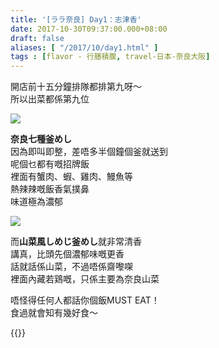 ```yaml
---
title: '[ララ奈良] Day1：志津香'
date: 2017-10-30T09:37:00.000+08:00
draft: false
aliases: [ "/2017/10/day1.html" ]
tags : [flavor - 行膳積腹, travel-日本-奈良大阪]
---
```


開店前十五分鐘排隊都排第九呀～   
所以出菜都係第九位  
  

![](/images/nara1a.jpg)

**奈良七種釜めし**  
因為即叫即整，差唔多半個鐘個釜就送到  
呢個乜都有嘅招牌飯  
裡面有蟹肉、蝦、雞肉、鰻魚等  
熱辣辣嘅飯香氣撲鼻  
味道極為濃郁  

![](/images/nara1a1.jpg)

而**山菜風しめじ釜めし**就非常清香  
講真，比頭先個濃郁味嘅更香  
話就話係山菜，不過唔係齋嚟㗎  
裡面內藏若鶏嘅，只係主要為奈良山菜  
  
  
唔怪得任何人都話你個飯MUST EAT！  
食過就會知有幾好食～  
  
{{<nara>}}
